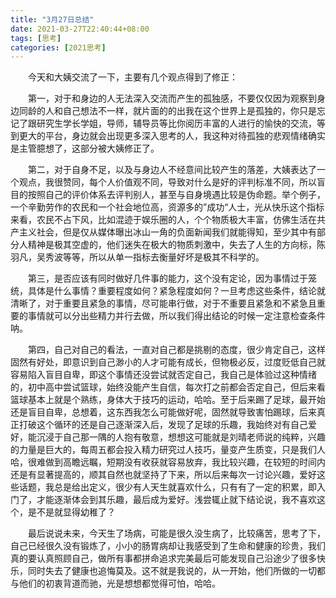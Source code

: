 ```yaml
---
title: "3月27日总结"
date: 2021-03-27T22:40:44+08:00
tags: [思考]
categories: [2021思考]
---
```


　　今天和大姨交流了一下，主要有几个观点得到了修正：

　　第一，对于和身边的人无法深入交流而产生的孤独感，不要仅仅因为观察到身边同龄的人和自己想法不一样，就片面的的出我在这个世界上是孤独的，你只是忘记了跟研究生学长学姐，导师，辅导员等比你阅历丰富的人进行的愉快的交流，等到更大的平台，身边就会出现更多深入思考的人，我这种对待孤独的悲观情绪确实是主管臆想了，这部分被大姨修正了。

　　第二，对于自身不足，以及与身边人不经意间比较产生的落差，大姨表达了一个观点，我很赞同，每个人价值观不同，导致对什么是好的评判标准不同，所以盲目的按照自己的评价体系去评判别人，甚至与自身境遇比较是伪命题。举个例子，一个辛勤劳作的农民和一个社会地位高，资源多的”成功“人士，光从快乐这个指标来看，农民不占下风，比如混迹于娱乐圈的人，个个物质极大丰富，仿佛生活在共产主义社会，但是仅从媒体曝出冰山一角的负面新闻我们就能得知，至少其中有部分人精神是极其空虚的，他们迷失在极大的物质刺激中，失去了人生的方向标，陈羽凡，吴秀波等等，所以从单一指标去衡量好坏是极其不科学的。

　　第三，是否应该有同时做好几件事的能力，这个没有定论，因为事情过于笼统，具体是什么事情？重要程度如何？紧急程度如何？一旦考虑这些条件，结论就清晰了，对于重要且紧急的事情，尽可能串行做，对于不重要且紧急和不紧急且重要的事情就可以分出些精力并行去做，所以我们得出结论的时候一定注意检查条件呐。

　　第四，自己对自己的看法，一直对自己都是挑剔的态度，很少肯定自己，这样固然有好处，即意识到自己渺小的人才可能有成长，但物极必反，过度贬低自己就容易陷入盲目自卑，即这个事情还没尝试就否定自己，我自己是体验过这种情绪的，初中高中尝试篮球，始终没能产生自信，每次打之前都会否定自己，但后来看篮球基本上就是个熟练，身体大于技巧的运动，哈哈。至于后来踢了足球，最开始还是盲目自卑，总想着，这东西我怎么可能做好呢，固然就导致害怕踢球，后来真正打破这个循环的还是自己逐渐深入后，发现了足球的乐趣，我始终对有自己爱好，能沉浸于自己那一隅的人抱有敬意，想想这可能就是刘晴老师说的纯粹，兴趣的力量是巨大的，每周五都会投入精力研究过人技巧，量变产生质变，只是我们人哈，很难做到高瞻远瞩，短期没有收获就容易放弃，我比较兴趣，在较短的时间内还是有显著提高的，顺其自然也就坚持了下来，所以后来每次一讨论兴趣，爱好这些话题，我总是给出定义，很少有人天生就喜欢什么，只有有了一定的积累，即入门了，才能逐渐体会到其乐趣，最后成为爱好。浅尝辄止就下结论说，我不喜欢这个，是不是就显得幼稚了？

　　最后说说未来，今天生了场病，可能是很久没生病了，比较痛苦，思考了下，自己已经很久没有锻炼了，小小的肠胃病却让我感受到了生命和健康的珍贵，我们真的要认真照顾自己，做所有事都拼命追求完美最后可能发现自己沿途少了很多快乐，同时失去了健康也追悔莫及。这不就是我说的，从一开始，他们所做的一切都与他们的初衷背道而驰，光是想想都觉得可怕，哈哈。

